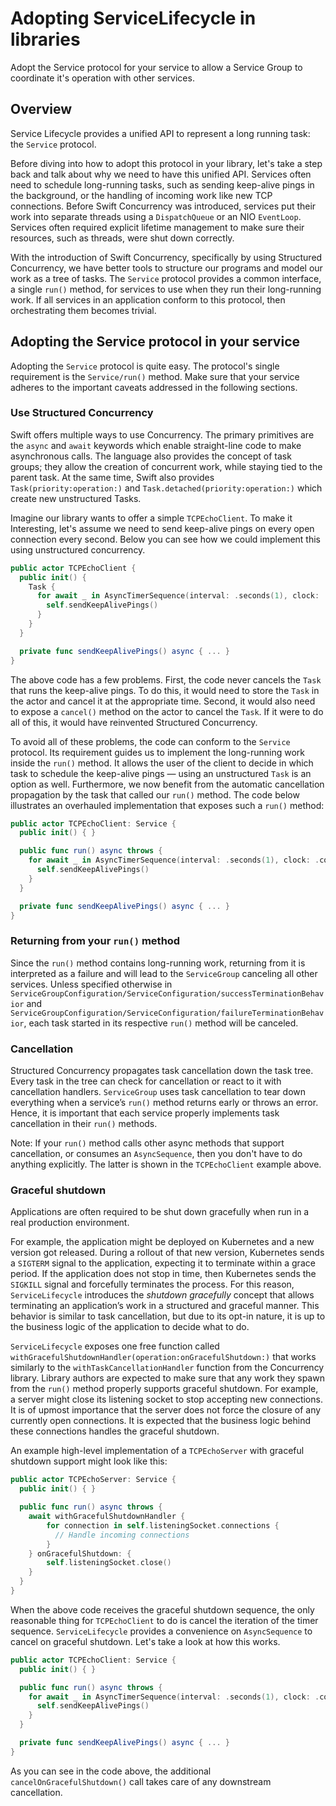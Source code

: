# Adopting ServiceLifecycle in libraries

Adopt the Service protocol for your service to allow a Service Group to coordinate it's operation with other services.

## Overview

Service Lifecycle provides a unified API to represent a long running task: the ``Service`` protocol.

Before diving into how to adopt this protocol in your library, let's take a step back and talk about why we need to have this unified API.
Services often need to schedule long-running tasks, such as sending keep-alive pings in the background, or the handling of incoming work like new TCP connections.
Before Swift Concurrency was introduced, services put their work into separate threads using a `DispatchQueue` or an NIO `EventLoop`.
Services often required explicit lifetime management to make sure their resources, such as threads, were shut down correctly.

With the introduction of Swift Concurrency, specifically by using Structured Concurrency, we have better tools to structure our programs and model our work as a tree of tasks.
The `Service` protocol provides a common interface, a single `run()` method, for services to use when they run  their long-running work.
If all services in an application conform to this protocol, then orchestrating them becomes trivial.

## Adopting the Service protocol in your service

Adopting the `Service` protocol is quite easy.
The protocol's single requirement is the ``Service/run()`` method.
Make sure that your service adheres to the important caveats addressed in the following sections.

### Use Structured Concurrency

Swift offers multiple ways to use Concurrency.
The primary primitives are the `async` and `await` keywords which enable straight-line code to make asynchronous calls.
The language also provides the concept of task groups; they allow the creation of concurrent work, while staying tied to the parent task.
At the same time, Swift also provides `Task(priority:operation:)` and `Task.detached(priority:operation:)` which create new unstructured Tasks.

Imagine our library wants to offer a simple `TCPEchoClient`.
To make it Interesting, let's assume we need to send keep-alive pings on every open connection every second.
Below you can see how we could implement this using unstructured concurrency.

```swift
public actor TCPEchoClient {
  public init() {
    Task {
      for await _ in AsyncTimerSequence(interval: .seconds(1), clock: .continuous) {
        self.sendKeepAlivePings()
      }
    }
  }

  private func sendKeepAlivePings() async { ... }
}
```

The above code has a few problems.
First, the code never cancels the `Task` that runs the keep-alive pings.
To do this, it would need to store the `Task` in the actor and cancel it at the appropriate time.
Second, it would also need to expose a `cancel()` method on the actor to cancel the `Task`.
If it were to do all of this, it would have reinvented Structured Concurrency.

To avoid all of these problems, the code can conform to the ``Service`` protocol.
Its requirement guides us to implement the long-running work inside the `run()` method.
It allows the user of the client to decide in which task to schedule the keep-alive pings — using an unstructured `Task` is an option as well.
Furthermore, we now benefit from the automatic cancellation propagation by the task that called our `run()` method.
The code below illustrates an overhauled implementation that exposes such a `run()` method:

```swift
public actor TCPEchoClient: Service {
  public init() { }

  public func run() async throws {
    for await _ in AsyncTimerSequence(interval: .seconds(1), clock: .continuous) {
      self.sendKeepAlivePings()
    }
  }

  private func sendKeepAlivePings() async { ... }
}
```

### Returning from your `run()` method

Since the `run()` method contains long-running work, returning from it is interpreted as a failure and will lead to the ``ServiceGroup`` canceling all other services.
Unless specified otherwise in
``ServiceGroupConfiguration/ServiceConfiguration/successTerminationBehavior``
and
``ServiceGroupConfiguration/ServiceConfiguration/failureTerminationBehavior``,
each task started in its respective `run()` method will be canceled.

### Cancellation

Structured Concurrency propagates task cancellation down the task tree.
Every task in the tree can check for cancellation or react to it with cancellation handlers.
``ServiceGroup`` uses task cancellation to tear down everything when a service’s `run()` method returns early or throws an error.
Hence, it is important that each service properly implements task cancellation in their `run()` methods.

Note: If your `run()` method calls other async methods that support cancellation, or consumes an `AsyncSequence`, then you don't have to do anything explicitly.
The latter is shown in the `TCPEchoClient` example above.

### Graceful shutdown

Applications are often required to be shut down gracefully when run in a real production environment.

For example, the application might be deployed on Kubernetes and a new version got released.
During a rollout of that new version, Kubernetes sends a `SIGTERM` signal to the application, expecting it to terminate within a grace period.
If the application does not stop in time, then Kubernetes sends the `SIGKILL` signal and forcefully terminates the process.
For this reason, ``ServiceLifecycle`` introduces the _shutdown gracefully_ concept that allows terminating an application’s work in a structured and graceful manner.
This behavior is similar to task cancellation, but due to its opt-in nature, it is up to the business logic of the application to decide what to do.

``ServiceLifecycle`` exposes one free function called ``withGracefulShutdownHandler(operation:onGracefulShutdown:)`` that works similarly to the `withTaskCancellationHandler` function from the Concurrency library.
Library authors are expected to make sure that any work they spawn from the `run()` method properly supports graceful shutdown.
For example, a server might close its listening socket to stop accepting new connections.
It is of upmost importance that the server does not force the closure of any currently open connections.
It is expected that the business logic behind these connections handles the graceful shutdown.

An example high-level implementation of a `TCPEchoServer` with graceful shutdown
support might look like this:

```swift
public actor TCPEchoServer: Service {
  public init() { }

  public func run() async throws {
    await withGracefulShutdownHandler {
        for connection in self.listeningSocket.connections {
          // Handle incoming connections
        }
    } onGracefulShutdown: {
        self.listeningSocket.close()
    }
  }
}
```

When the above code receives the graceful shutdown sequence, the only reasonable thing for `TCPEchoClient` to do is cancel the iteration of the timer sequence.
``ServiceLifecycle`` provides a convenience on `AsyncSequence` to cancel on graceful shutdown.
Let's take a look at how this works.

```swift
public actor TCPEchoClient: Service {
  public init() { }

  public func run() async throws {
    for await _ in AsyncTimerSequence(interval: .seconds(1), clock: .continuous).cancelOnGracefulShutdown() {
      self.sendKeepAlivePings()
    }
  }

  private func sendKeepAlivePings() async { ... }
}
```

As you can see in the code above, the additional `cancelOnGracefulShutdown()` call takes care of any downstream cancellation.
